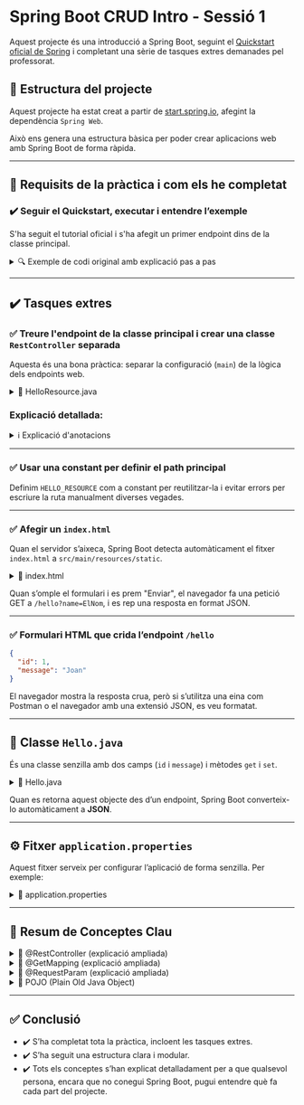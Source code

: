 # Spring Boot CRUD Intro - Sessió 1

Aquest projecte és una introducció a Spring Boot, seguint el [Quickstart oficial de Spring](https://spring.io/quickstart) i completant una sèrie de tasques extres demanades pel professorat.

## 🧩 Estructura del projecte

Aquest projecte ha estat creat a partir de [start.spring.io](https://start.spring.io), afegint la dependència `Spring Web`.

Això ens genera una estructura bàsica per poder crear aplicacions web amb Spring Boot de forma ràpida.

---

## 📌 Requisits de la pràctica i com els he completat

### ✔️ Seguir el Quickstart, executar i entendre l’exemple

S'ha seguit el tutorial oficial i s'ha afegit un primer endpoint dins de la classe principal.

<details>
<summary>🔍 Exemple de codi original amb explicació pas a pas</summary>

```java
@SpringBootApplication
@RestController
public class SpringbootCrudIntroApplication {

    public static void main(String[] args) {
        SpringApplication.run(SpringbootCrudIntroApplication.class, args);
    }

    @GetMapping("/hello-antic")
    public String hello(@RequestParam(value = "name", defaultValue = "Món") String name) {
        String missatge = String.format("Hola %s!", name);

        String comentari = """
        El mètode hello() que hem afegit està dissenyat per rebre un paràmetre de tipus String anomenat name,<br>
        i després combinar aquest paràmetre amb la paraula "Hola" dins del codi.<br><br>
        L’anotació @RestController indica a Spring que aquest codi descriu un endpoint web.<br><br>
        L’anotació @GetMapping("/hello-antic") vincula el mètode a l'adreça http://localhost:8080/hello-antic<br><br>
        Finalment, @RequestParam recull el valor "name" i usa "Món" si no es passa cap valor.
        """;

        return "<p>" + missatge + "</p><p>" + comentari + "</p>";
    }
}
```

### Explicació detallada d’anotacions i elements:

* `@SpringBootApplication`: configura automàticament Spring Boot, escaneja components i arrenca l’aplicació.
* `@RestController`: indica que la classe conté mètodes que respondran a peticions HTTP. A diferència d’un `@Controller`, no retorna una pàgina HTML, sinó dades (en aquest cas, text o JSON).
* `@GetMapping("/hello-antic")`: associa aquest mètode amb l’URL `/hello-antic`.
* `@RequestParam`: recull els paràmetres que venen per la URL. Per exemple: `?name=Joan`. Si no arriba cap valor, agafa el valor per defecte `"Món"`.

</details>

---

## ✔️ Tasques extres

### ✅ Treure l'endpoint de la classe principal i crear una classe `RestController` separada

Aquesta és una bona pràctica: separar la configuració (`main`) de la lògica dels endpoints web.

<details>
<summary>📄 HelloResource.java</summary>

```java
@RestController
@RequestMapping(HelloResource.HELLO_RESOURCE)
public class HelloResource {

    public static final String HELLO_RESOURCE = "/hello";

    @GetMapping()
    public Hello hello(@RequestParam(value = "name", defaultValue = "World") String name) {
        return new Hello(name);
    }

    @GetMapping("bye")
    public String bye(@RequestParam(value = "name", defaultValue = "World") String name) {
        return String.format("Adeu %s!", name);
    }

    @GetMapping("/test")
    public String test(@RequestParam(value = "name", defaultValue = "World") String name) {
        return "Hello Test!!";
    }
}
```

</details>

### Explicació detallada:

<details>
<summary>ℹ️ Explicació d'anotacions</summary>

* `@RestController`: igual que abans, indica que aquesta classe gestionarà peticions HTTP i respondrà amb dades.
* `@RequestMapping(HELLO_RESOURCE)`: defineix una ruta base per a tots els mètodes. En aquest cas, tots començaran amb `/hello`.
* `@GetMapping()`: com que no té cap valor, aquest mètode respon a `/hello`.
* `@GetMapping("bye")`: respondrà a `/hello/bye`.
* `@RequestParam(...)`: com abans, recull el valor de la URL. Exemple: `/hello/bye?name=Maria` -> `"Adeu Maria!"`

</details>

---

### ✅ Usar una constant per definir el path principal

Definim `HELLO_RESOURCE` com a constant per reutilitzar-la i evitar errors per escriure la ruta manualment diverses vegades.

---

### ✅ Afegir un `index.html`

Quan el servidor s’aixeca, Spring Boot detecta automàticament el fitxer `index.html` a `src/main/resources/static`.

<details>
<summary>📄 index.html</summary>

```html
<!doctype html>
<html lang="en">
<head>
    <meta charset="UTF-8">
    <title>Spring 2025</title>
</head>
<body>
    <h1>Welcome Spring Daw</h1>
    <p>No m'ha fet falta configurar res per aconseguir un missatge de benvinguda. Només cal crear index.html a static.</p>

    <form method="get" action="/hello">
        <input type="text" name="name" placeholder="name" />
        <input type="submit">
    </form>
</body>
</html>
```

</details>

Quan s’omple el formulari i es prem "Enviar", el navegador fa una petició GET a `/hello?name=ElNom`, i es rep una resposta en format JSON.

---

### ✅ Formulari HTML que crida l’endpoint `/hello`

```json
{
  "id": 1,
  "message": "Joan"
}
```

El navegador mostra la resposta crua, però si s’utilitza una eina com Postman o el navegador amb una extensió JSON, es veu formatat.

---

## 🧱 Classe `Hello.java`

És una classe senzilla amb dos camps (`id` i `message`) i mètodes `get` i `set`.

<details>
<summary>📄 Hello.java</summary>

```java
public class Hello {
    int id;
    String message;

    public Hello(String message) {
        this.message = message;
        id = 1;
    }

    public int getId() { return id; }
    public void setId(int id) { this.id = id; }
    public String getMessage() { return message; }
    public void setMessage(String message) { this.message = message; }
}
```

</details>

Quan es retorna aquest objecte des d’un endpoint, Spring Boot converteix-lo automàticament a **JSON**.

---

## ⚙️ Fitxer `application.properties`

Aquest fitxer serveix per configurar l’aplicació de forma senzilla. Per exemple:

<details>
<summary>📄 application.properties</summary>

```properties
spring.application.name=springboot-crud-intro
welcome-value=Benvingut
# server.port=8082 (es pot descomentar per canviar el port)
```

També es pot fer servir el fitxer `application.yml` en format YAML.

</details>

---

## 📌 Resum de Conceptes Clau

<details>
<summary>🧠 @RestController (explicació ampliada)</summary>

`@RestController` és una combinació de dues anotacions:

* `@Controller`: indica que és una classe que pot gestionar peticions HTTP.
* `@ResponseBody`: fa que el resultat del mètode es retorni directament com a resposta HTTP (no com una vista HTML).

Per tant, serveix per **fer APIs REST** que treballen amb dades (JSON, XML...).

</details>

<details>
<summary>🧠 @GetMapping (explicació ampliada)</summary>

És una forma ràpida d’especificar que un mètode respon a **peticions GET**. GET és el tipus de petició que fa el navegador normalment quan accedim a una URL.

```java
@GetMapping("/hola")
public String hola() {
    return "Hola món!";
}
```

Això respondrà quan entrem a `http://localhost:8080/hola`.

</details>

<details>
<summary>🧠 @RequestParam (explicació ampliada)</summary>

`@RequestParam` s’utilitza per accedir als paràmetres passats per la URL:

```java
@GetMapping("/hello")
public String hello(@RequestParam String name) {
    return "Hola " + name;
}
```

Si accedim a `/hello?name=Joan`, es mostrarà `"Hola Joan"`.

També es pot afegir un valor per defecte:

```java
@RequestParam(value = "name", defaultValue = "Món")
```

</details>

<details>
<summary>🧠 POJO (Plain Old Java Object)</summary>

Un POJO és una classe senzilla de Java amb atributs i mètodes getters/setters. En Spring, sovint s’utilitza per representar objectes que es retornen en format JSON.

</details>

---

## ✅ Conclusió

* ✔️ S’ha completat tota la pràctica, incloent les tasques extres.
* ✔️ S’ha seguit una estructura clara i modular.
* ✔️ Tots els conceptes s’han explicat detalladament per a que qualsevol persona, encara que no conegui Spring Boot, pugui entendre què fa cada part del projecte.